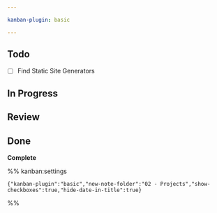 ```yaml
---

kanban-plugin: basic

---
```


## Todo

- [ ] Find Static Site Generators


## In Progress



## Review



## Done

**Complete**




%% kanban:settings
```
{"kanban-plugin":"basic","new-note-folder":"02 - Projects","show-checkboxes":true,"hide-date-in-title":true}
```
%%
